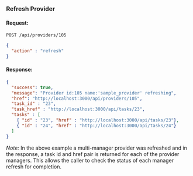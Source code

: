 ---
---

### Refresh Provider

#### Request:

    POST /api/providers/105

``` json
{
  "action" : "refresh"
}
```

#### Response:

``` json
{
  "success": true,
  "message": "Provider id:105 name:'sample_provider' refreshing",
  "href": "http://localhost:3000/api/providers/105",
  "task_id" : "23",
  "task_href" : "http://localhost:3000/api/tasks/23",
  "tasks" : [
    { "id" : "23", "href" : "http://localhost:3000/api/tasks/23"},
    { "id" : "24", "href" : "http://localhost:3000/api/tasks/24"}
  ]
}
```

*Note:* In the above example a multi-manager provider was refreshed and
in the response, a task id and href pair is returned for each of the
provider managers. This allows the caller to check the status of each
manager refresh for completion.
